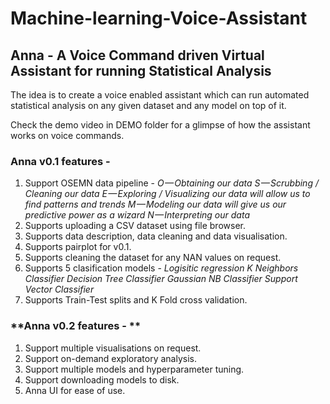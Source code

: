 # Machine-learning-Voice-Assistant

## Anna - A Voice Command driven Virtual Assistant for running Statistical Analysis

The idea is to create a voice enabled assistant which can run automated statistical analysis on any given dataset and any model on top of it.

Check the demo video in DEMO folder for a glimpse of how the assistant works on voice commands.

### **Anna v0.1 features -**

1. Support OSEMN data pipeline - 
  *O — Obtaining our data
  S — Scrubbing / Cleaning our data
  E — Exploring / Visualizing our data will allow us to find patterns and trends
  M — Modeling our data will give us our predictive power as a wizard
  N — Interpreting our data*
2. Supports uploading a CSV dataset using file browser.
3. Supports data description, data cleaning and data visualisation.
4. Supports pairplot for v0.1.
5. Supports cleaning the dataset for any NAN values on request.
6. Supports 5 clasification models - 
  *Logisitic regression
  K Neighbors Classifier
  Decision Tree Classifier
  Gaussian NB Classifier
  Support Vector Classifier*
7. Supports Train-Test splits and K Fold cross validation.

### **Anna v0.2 features - **

1. Support multiple visualisations on request.
2. Support on-demand exploratory analysis.
3. Support multiple models and hyperparameter tuning.
4. Support downloading models to disk.
5. Anna UI for ease of use.
